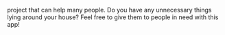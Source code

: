 project that can help many people. Do you have any unnecessary things lying around your house? Feel free to give them to people in need with this app!
